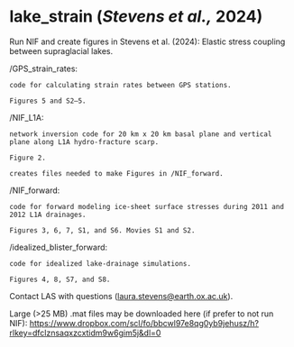 # lake_strain (_Stevens et al.,_ 2024)
Run NIF and create figures in Stevens et al. (2024): Elastic stress coupling between supraglacial lakes.


/GPS_strain_rates: 
    
    code for calculating strain rates between GPS stations.
    
    Figures 5 and S2–5.


/NIF_L1A: 
    
    network inversion code for 20 km x 20 km basal plane and vertical plane along L1A hydro-fracture scarp. 
    
    Figure 2. 
    
    creates files needed to make Figures in /NIF_forward. 


/NIF_forward: 

    code for forward modeling ice-sheet surface stresses during 2011 and 2012 L1A drainages.
    
    Figures 3, 6, 7, S1, and S6. Movies S1 and S2.


/idealized_blister_forward: 

    code for idealized lake-drainage simulations.
    
    Figures 4, 8, S7, and S8.


Contact LAS with questions (laura.stevens@earth.ox.ac.uk).

Large (>25 MB) .mat files may be downloaded here (if prefer to not run NIF): https://www.dropbox.com/scl/fo/bbcwl97e8qg0yb9jehusz/h?rlkey=dfclznsaqxzcxtidm9w6gim5j&dl=0
